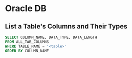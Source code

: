 # Oracle DB

## List a Table's Columns and Their Types

```SQL
SELECT COLUMN_NAME, DATA_TYPE, DATA_LENGTH
FROM ALL_TAB_COLUMNS
WHERE TABLE_NAME = '<table>'
ORDER BY COLUMN_NAME
```